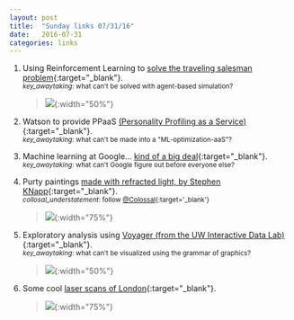 ```yaml
---
layout: post
title:  "Sunday links 07/31/16"
date:   2016-07-31
categories: links
---
```


1. Using Reinforcement Learning to [solve the traveling salesman problem](http://multithreaded.stitchfix.com/blog/2016/07/21/skynet-salesman/){:target="_blank"}.  
<small>_key_awaytaking_: what can't be solved with agent-based simulation?</small>

	> ![](http://multithreaded.stitchfix.com/assets/posts/2016-07-18-skynet-salesman/np1_5_w.gif){:width="50%"}

2. Watson to provide PPaaS [(Personality Profiling as a Service)](http://www.ibm.com/watson/developercloud/personality-insights.html){:target="_blank"}.  
<small>_key_awaytaking_: what can't be made into a "ML-optimization-aaS"?</small>

2. Machine learning at Google... [kind of a big deal](https://backchannel.com/how-google-is-remaking-itself-as-a-machine-learning-first-company-ada63defcb70){:target="_blank"}.  
<small>_key_awaytaking_: what can't Google figure out before everyone else?</small>

4. Purty paintings [made with refracted light, by Stephen KNapp](http://www.thisiscolossal.com/2016/07/light-paintings-by-stephen-knapp/){:target="_blank"}.  
<small>_collosal_understatement_: follow [@Colossal](https://twitter.com/Colossal){:target='_blank'}</small>  

	> ![](http://www.thisiscolossal.com/wp-content/uploads/2016/07/StephenKnapp_05.jpg){:width="75%"}

5. Exploratory analysis using [Voyager (from the UW Interactive Data Lab)](https://idl.cs.washington.edu/papers/voyager/){:target="_blank"}.  
<small>_key_awaytaking_: what can't be visualized using the grammar of graphics?</small>

	> ![](https://idl.cs.washington.edu/static/images/figures/voyager.png){:width="50%"}

6. Some cool [laser scans of London](http://www.wired.com/2015/04/laser-scans-london-new-way-see-world/){:target="_blank"}.  

	> ![](http://www.wired.com/wp-content/uploads/2015/04/mr2-1024x576.jpg){:width="75%"}